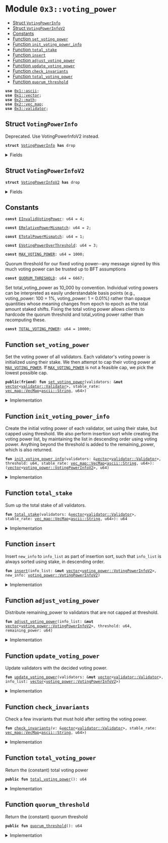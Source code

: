 
<a name="0x3_voting_power"></a>

# Module `0x3::voting_power`



-  [Struct `VotingPowerInfo`](#0x3_voting_power_VotingPowerInfo)
-  [Struct `VotingPowerInfoV2`](#0x3_voting_power_VotingPowerInfoV2)
-  [Constants](#@Constants_0)
-  [Function `set_voting_power`](#0x3_voting_power_set_voting_power)
-  [Function `init_voting_power_info`](#0x3_voting_power_init_voting_power_info)
-  [Function `total_stake`](#0x3_voting_power_total_stake)
-  [Function `insert`](#0x3_voting_power_insert)
-  [Function `adjust_voting_power`](#0x3_voting_power_adjust_voting_power)
-  [Function `update_voting_power`](#0x3_voting_power_update_voting_power)
-  [Function `check_invariants`](#0x3_voting_power_check_invariants)
-  [Function `total_voting_power`](#0x3_voting_power_total_voting_power)
-  [Function `quorum_threshold`](#0x3_voting_power_quorum_threshold)


<pre><code><b>use</b> <a href="">0x1::ascii</a>;
<b>use</b> <a href="">0x1::vector</a>;
<b>use</b> <a href="../../../.././build/Sui/docs/math.md#0x2_math">0x2::math</a>;
<b>use</b> <a href="../../../.././build/Sui/docs/vec_map.md#0x2_vec_map">0x2::vec_map</a>;
<b>use</b> <a href="validator.md#0x3_validator">0x3::validator</a>;
</code></pre>



<a name="0x3_voting_power_VotingPowerInfo"></a>

## Struct `VotingPowerInfo`

Deprecated. Use VotingPowerInfoV2 instead.


<pre><code><b>struct</b> <a href="voting_power.md#0x3_voting_power_VotingPowerInfo">VotingPowerInfo</a> <b>has</b> drop
</code></pre>



<details>
<summary>Fields</summary>


<dl>
<dt>
<code>validator_index: u64</code>
</dt>
<dd>

</dd>
<dt>
<code><a href="voting_power.md#0x3_voting_power">voting_power</a>: u64</code>
</dt>
<dd>

</dd>
</dl>


</details>

<a name="0x3_voting_power_VotingPowerInfoV2"></a>

## Struct `VotingPowerInfoV2`



<pre><code><b>struct</b> <a href="voting_power.md#0x3_voting_power_VotingPowerInfoV2">VotingPowerInfoV2</a> <b>has</b> drop
</code></pre>



<details>
<summary>Fields</summary>


<dl>
<dt>
<code>validator_index: u64</code>
</dt>
<dd>

</dd>
<dt>
<code><a href="voting_power.md#0x3_voting_power">voting_power</a>: u64</code>
</dt>
<dd>

</dd>
<dt>
<code>stake: u64</code>
</dt>
<dd>

</dd>
</dl>


</details>

<a name="@Constants_0"></a>

## Constants


<a name="0x3_voting_power_EInvalidVotingPower"></a>



<pre><code><b>const</b> <a href="voting_power.md#0x3_voting_power_EInvalidVotingPower">EInvalidVotingPower</a>: u64 = 4;
</code></pre>



<a name="0x3_voting_power_ERelativePowerMismatch"></a>



<pre><code><b>const</b> <a href="voting_power.md#0x3_voting_power_ERelativePowerMismatch">ERelativePowerMismatch</a>: u64 = 2;
</code></pre>



<a name="0x3_voting_power_ETotalPowerMismatch"></a>



<pre><code><b>const</b> <a href="voting_power.md#0x3_voting_power_ETotalPowerMismatch">ETotalPowerMismatch</a>: u64 = 1;
</code></pre>



<a name="0x3_voting_power_EVotingPowerOverThreshold"></a>



<pre><code><b>const</b> <a href="voting_power.md#0x3_voting_power_EVotingPowerOverThreshold">EVotingPowerOverThreshold</a>: u64 = 3;
</code></pre>



<a name="0x3_voting_power_MAX_VOTING_POWER"></a>



<pre><code><b>const</b> <a href="voting_power.md#0x3_voting_power_MAX_VOTING_POWER">MAX_VOTING_POWER</a>: u64 = 1000;
</code></pre>



<a name="0x3_voting_power_QUORUM_THRESHOLD"></a>

Quorum threshold for our fixed voting power--any message signed by this much voting power can be trusted
up to BFT assumptions


<pre><code><b>const</b> <a href="voting_power.md#0x3_voting_power_QUORUM_THRESHOLD">QUORUM_THRESHOLD</a>: u64 = 6667;
</code></pre>



<a name="0x3_voting_power_TOTAL_VOTING_POWER"></a>

Set total_voting_power as 10_000 by convention. Individual voting powers can be interpreted
as easily understandable basis points (e.g., voting_power: 100 = 1%, voting_power: 1 = 0.01%) rather than
opaque quantities whose meaning changes from epoch to epoch as the total amount staked shifts.
Fixing the total voting power allows clients to hardcode the quorum threshold and total_voting power rather
than recomputing these.


<pre><code><b>const</b> <a href="voting_power.md#0x3_voting_power_TOTAL_VOTING_POWER">TOTAL_VOTING_POWER</a>: u64 = 10000;
</code></pre>



<a name="0x3_voting_power_set_voting_power"></a>

## Function `set_voting_power`

Set the voting power of all validators.
Each validator's voting power is initialized using their stake. We then attempt to cap their voting power
at <code><a href="voting_power.md#0x3_voting_power_MAX_VOTING_POWER">MAX_VOTING_POWER</a></code>. If <code><a href="voting_power.md#0x3_voting_power_MAX_VOTING_POWER">MAX_VOTING_POWER</a></code> is not a feasible cap, we pick the lowest possible cap.


<pre><code><b>public</b>(<b>friend</b>) <b>fun</b> <a href="voting_power.md#0x3_voting_power_set_voting_power">set_voting_power</a>(validators: &<b>mut</b> <a href="">vector</a>&lt;<a href="validator.md#0x3_validator_Validator">validator::Validator</a>&gt;, stable_rate: <a href="../../../.././build/Sui/docs/vec_map.md#0x2_vec_map_VecMap">vec_map::VecMap</a>&lt;<a href="_String">ascii::String</a>, u64&gt;)
</code></pre>



<details>
<summary>Implementation</summary>


<pre><code><b>public</b>(<b>friend</b>) <b>fun</b> <a href="voting_power.md#0x3_voting_power_set_voting_power">set_voting_power</a>(
    validators: &<b>mut</b> <a href="">vector</a>&lt;Validator&gt;,
    stable_rate: VecMap&lt;<a href="_String">ascii::String</a>, u64&gt;) {
    // If threshold_pct is too small, it's possible that even when all validators reach the threshold we still don't
    // have 100%. So we bound the threshold_pct <b>to</b> be always enough <b>to</b> find a solution.
    <b>let</b> threshold = <a href="../../../.././build/Sui/docs/math.md#0x2_math_min">math::min</a>(
        <a href="voting_power.md#0x3_voting_power_TOTAL_VOTING_POWER">TOTAL_VOTING_POWER</a>,
        <a href="../../../.././build/Sui/docs/math.md#0x2_math_max">math::max</a>(<a href="voting_power.md#0x3_voting_power_MAX_VOTING_POWER">MAX_VOTING_POWER</a>, divide_and_round_up(<a href="voting_power.md#0x3_voting_power_TOTAL_VOTING_POWER">TOTAL_VOTING_POWER</a>, <a href="_length">vector::length</a>(validators))),
    );
    <b>let</b> (info_list, remaining_power) =
        <a href="voting_power.md#0x3_voting_power_init_voting_power_info">init_voting_power_info</a>(validators, threshold, stable_rate);
    <a href="voting_power.md#0x3_voting_power_adjust_voting_power">adjust_voting_power</a>(&<b>mut</b> info_list, threshold, remaining_power);
    <a href="voting_power.md#0x3_voting_power_update_voting_power">update_voting_power</a>(validators, info_list);
    <a href="voting_power.md#0x3_voting_power_check_invariants">check_invariants</a>(validators, stable_rate);
}
</code></pre>



</details>

<a name="0x3_voting_power_init_voting_power_info"></a>

## Function `init_voting_power_info`

Create the initial voting power of each validator, set using their stake, but capped using threshold.
We also perform insertion sort while creating the voting power list, by maintaining the list in
descending order using voting power.
Anything beyond the threshold is added to the remaining_power, which is also returned.


<pre><code><b>fun</b> <a href="voting_power.md#0x3_voting_power_init_voting_power_info">init_voting_power_info</a>(validators: &<a href="">vector</a>&lt;<a href="validator.md#0x3_validator_Validator">validator::Validator</a>&gt;, threshold: u64, stable_rate: <a href="../../../.././build/Sui/docs/vec_map.md#0x2_vec_map_VecMap">vec_map::VecMap</a>&lt;<a href="_String">ascii::String</a>, u64&gt;): (<a href="">vector</a>&lt;<a href="voting_power.md#0x3_voting_power_VotingPowerInfoV2">voting_power::VotingPowerInfoV2</a>&gt;, u64)
</code></pre>



<details>
<summary>Implementation</summary>


<pre><code><b>fun</b> <a href="voting_power.md#0x3_voting_power_init_voting_power_info">init_voting_power_info</a>(
    validators: &<a href="">vector</a>&lt;Validator&gt;,
    threshold: u64,
    stable_rate: VecMap&lt;<a href="_String">ascii::String</a>, u64&gt;,
): (<a href="">vector</a>&lt;<a href="voting_power.md#0x3_voting_power_VotingPowerInfoV2">VotingPowerInfoV2</a>&gt;, u64) {
    <b>let</b> total_stake = <a href="voting_power.md#0x3_voting_power_total_stake">total_stake</a>(validators, stable_rate);
    <b>let</b> i = 0;
    <b>let</b> len = <a href="_length">vector::length</a>(validators);
    <b>let</b> total_power = 0;
    <b>let</b> result = <a href="">vector</a>[];
    <b>while</b> (i &lt; len) {
        <b>let</b> <a href="validator.md#0x3_validator">validator</a> = <a href="_borrow">vector::borrow</a>(validators, i);
        <b>let</b> stake = <a href="validator.md#0x3_validator_total_stake_with_all_stable">validator::total_stake_with_all_stable</a>(<a href="validator.md#0x3_validator">validator</a>, stable_rate);
        <b>let</b> adjusted_stake = (stake <b>as</b> u128) * (<a href="voting_power.md#0x3_voting_power_TOTAL_VOTING_POWER">TOTAL_VOTING_POWER</a> <b>as</b> u128) / (total_stake <b>as</b> u128);
        <b>let</b> <a href="voting_power.md#0x3_voting_power">voting_power</a> = <a href="../../../.././build/Sui/docs/math.md#0x2_math_min">math::min</a>((adjusted_stake <b>as</b> u64), threshold);
        <b>let</b> info = <a href="voting_power.md#0x3_voting_power_VotingPowerInfoV2">VotingPowerInfoV2</a> {
            validator_index: i,
            <a href="voting_power.md#0x3_voting_power">voting_power</a>,
            stake,
        };
        <a href="voting_power.md#0x3_voting_power_insert">insert</a>(&<b>mut</b> result, info);
        total_power = total_power + <a href="voting_power.md#0x3_voting_power">voting_power</a>;
        i = i + 1;
    };
    (result, <a href="voting_power.md#0x3_voting_power_TOTAL_VOTING_POWER">TOTAL_VOTING_POWER</a> - total_power)
}
</code></pre>



</details>

<a name="0x3_voting_power_total_stake"></a>

## Function `total_stake`

Sum up the total stake of all validators.


<pre><code><b>fun</b> <a href="voting_power.md#0x3_voting_power_total_stake">total_stake</a>(validators: &<a href="">vector</a>&lt;<a href="validator.md#0x3_validator_Validator">validator::Validator</a>&gt;, stable_rate: <a href="../../../.././build/Sui/docs/vec_map.md#0x2_vec_map_VecMap">vec_map::VecMap</a>&lt;<a href="_String">ascii::String</a>, u64&gt;): u64
</code></pre>



<details>
<summary>Implementation</summary>


<pre><code><b>fun</b> <a href="voting_power.md#0x3_voting_power_total_stake">total_stake</a>(validators: &<a href="">vector</a>&lt;Validator&gt;, stable_rate: VecMap&lt;<a href="_String">ascii::String</a>, u64&gt;): u64 {
    <b>let</b> i = 0;
    <b>let</b> len = <a href="_length">vector::length</a>(validators);
    <b>let</b> total_stake =0 ;
    <b>while</b> (i &lt; len) {
        total_stake = total_stake +
            <a href="validator.md#0x3_validator_total_stake_with_all_stable">validator::total_stake_with_all_stable</a>(<a href="_borrow">vector::borrow</a>(validators, i), stable_rate);
        i = i + 1;
    };
    total_stake
}
</code></pre>



</details>

<a name="0x3_voting_power_insert"></a>

## Function `insert`

Insert <code>new_info</code> to <code>info_list</code> as part of insertion sort, such that <code>info_list</code> is always sorted
using stake, in descending order.


<pre><code><b>fun</b> <a href="voting_power.md#0x3_voting_power_insert">insert</a>(info_list: &<b>mut</b> <a href="">vector</a>&lt;<a href="voting_power.md#0x3_voting_power_VotingPowerInfoV2">voting_power::VotingPowerInfoV2</a>&gt;, new_info: <a href="voting_power.md#0x3_voting_power_VotingPowerInfoV2">voting_power::VotingPowerInfoV2</a>)
</code></pre>



<details>
<summary>Implementation</summary>


<pre><code><b>fun</b> <a href="voting_power.md#0x3_voting_power_insert">insert</a>(info_list: &<b>mut</b> <a href="">vector</a>&lt;<a href="voting_power.md#0x3_voting_power_VotingPowerInfoV2">VotingPowerInfoV2</a>&gt;, new_info: <a href="voting_power.md#0x3_voting_power_VotingPowerInfoV2">VotingPowerInfoV2</a>) {
    <b>let</b> i = 0;
    <b>let</b> len = <a href="_length">vector::length</a>(info_list);
    <b>while</b> (i &lt; len && <a href="_borrow">vector::borrow</a>(info_list, i).stake &gt; new_info.stake) {
        i = i + 1;
    };
    <a href="_insert">vector::insert</a>(info_list, new_info, i);
}
</code></pre>



</details>

<a name="0x3_voting_power_adjust_voting_power"></a>

## Function `adjust_voting_power`

Distribute remaining_power to validators that are not capped at threshold.


<pre><code><b>fun</b> <a href="voting_power.md#0x3_voting_power_adjust_voting_power">adjust_voting_power</a>(info_list: &<b>mut</b> <a href="">vector</a>&lt;<a href="voting_power.md#0x3_voting_power_VotingPowerInfoV2">voting_power::VotingPowerInfoV2</a>&gt;, threshold: u64, remaining_power: u64)
</code></pre>



<details>
<summary>Implementation</summary>


<pre><code><b>fun</b> <a href="voting_power.md#0x3_voting_power_adjust_voting_power">adjust_voting_power</a>(info_list: &<b>mut</b> <a href="">vector</a>&lt;<a href="voting_power.md#0x3_voting_power_VotingPowerInfoV2">VotingPowerInfoV2</a>&gt;, threshold: u64, remaining_power: u64) {
    <b>let</b> i = 0;
    <b>let</b> len = <a href="_length">vector::length</a>(info_list);
    <b>while</b> (i &lt; len && remaining_power &gt; 0) {
        <b>let</b> v = <a href="_borrow_mut">vector::borrow_mut</a>(info_list, i);
        // planned is the amount of extra power we want <b>to</b> distribute <b>to</b> this <a href="validator.md#0x3_validator">validator</a>.
        <b>let</b> planned = divide_and_round_up(remaining_power, len - i);
        // target is the targeting power this <a href="validator.md#0x3_validator">validator</a> will reach, capped by threshold.
        <b>let</b> target = <a href="../../../.././build/Sui/docs/math.md#0x2_math_min">math::min</a>(threshold, v.<a href="voting_power.md#0x3_voting_power">voting_power</a> + planned);
        // actual is the actual amount of power we will be distributing <b>to</b> this <a href="validator.md#0x3_validator">validator</a>.
        <b>let</b> actual = <a href="../../../.././build/Sui/docs/math.md#0x2_math_min">math::min</a>(remaining_power, target - v.<a href="voting_power.md#0x3_voting_power">voting_power</a>);
        v.<a href="voting_power.md#0x3_voting_power">voting_power</a> = v.<a href="voting_power.md#0x3_voting_power">voting_power</a> + actual;
        <b>assert</b>!(v.<a href="voting_power.md#0x3_voting_power">voting_power</a> &lt;= threshold, <a href="voting_power.md#0x3_voting_power_EVotingPowerOverThreshold">EVotingPowerOverThreshold</a>);
        remaining_power = remaining_power - actual;
        i = i + 1;
    };
    <b>assert</b>!(remaining_power == 0, <a href="voting_power.md#0x3_voting_power_ETotalPowerMismatch">ETotalPowerMismatch</a>);
}
</code></pre>



</details>

<a name="0x3_voting_power_update_voting_power"></a>

## Function `update_voting_power`

Update validators with the decided voting power.


<pre><code><b>fun</b> <a href="voting_power.md#0x3_voting_power_update_voting_power">update_voting_power</a>(validators: &<b>mut</b> <a href="">vector</a>&lt;<a href="validator.md#0x3_validator_Validator">validator::Validator</a>&gt;, info_list: <a href="">vector</a>&lt;<a href="voting_power.md#0x3_voting_power_VotingPowerInfoV2">voting_power::VotingPowerInfoV2</a>&gt;)
</code></pre>



<details>
<summary>Implementation</summary>


<pre><code><b>fun</b> <a href="voting_power.md#0x3_voting_power_update_voting_power">update_voting_power</a>(validators: &<b>mut</b> <a href="">vector</a>&lt;Validator&gt;, info_list: <a href="">vector</a>&lt;<a href="voting_power.md#0x3_voting_power_VotingPowerInfoV2">VotingPowerInfoV2</a>&gt;) {
    <b>while</b> (!<a href="_is_empty">vector::is_empty</a>(&info_list)) {
        <b>let</b> <a href="voting_power.md#0x3_voting_power_VotingPowerInfoV2">VotingPowerInfoV2</a> {
            validator_index,
            <a href="voting_power.md#0x3_voting_power">voting_power</a>,
            stake: _,
        } = <a href="_pop_back">vector::pop_back</a>(&<b>mut</b> info_list);
        <b>let</b> v = <a href="_borrow_mut">vector::borrow_mut</a>(validators, validator_index);
        <a href="validator.md#0x3_validator_set_voting_power">validator::set_voting_power</a>(v, <a href="voting_power.md#0x3_voting_power">voting_power</a>);
    };
    <a href="_destroy_empty">vector::destroy_empty</a>(info_list);
}
</code></pre>



</details>

<a name="0x3_voting_power_check_invariants"></a>

## Function `check_invariants`

Check a few invariants that must hold after setting the voting power.


<pre><code><b>fun</b> <a href="voting_power.md#0x3_voting_power_check_invariants">check_invariants</a>(v: &<a href="">vector</a>&lt;<a href="validator.md#0x3_validator_Validator">validator::Validator</a>&gt;, stable_rate: <a href="../../../.././build/Sui/docs/vec_map.md#0x2_vec_map_VecMap">vec_map::VecMap</a>&lt;<a href="_String">ascii::String</a>, u64&gt;)
</code></pre>



<details>
<summary>Implementation</summary>


<pre><code><b>fun</b> <a href="voting_power.md#0x3_voting_power_check_invariants">check_invariants</a>(v: &<a href="">vector</a>&lt;Validator&gt;, stable_rate: VecMap&lt;<a href="_String">ascii::String</a>, u64&gt;) {
    // First check that the total voting power must be <a href="voting_power.md#0x3_voting_power_TOTAL_VOTING_POWER">TOTAL_VOTING_POWER</a>.
    <b>let</b> i = 0;
    <b>let</b> len = <a href="_length">vector::length</a>(v);
    <b>let</b> total = 0;
    <b>while</b> (i &lt; len) {
        <b>let</b> <a href="voting_power.md#0x3_voting_power">voting_power</a> = <a href="validator.md#0x3_validator_voting_power">validator::voting_power</a>(<a href="_borrow">vector::borrow</a>(v, i));
        <b>assert</b>!(<a href="voting_power.md#0x3_voting_power">voting_power</a> &gt; 0, <a href="voting_power.md#0x3_voting_power_EInvalidVotingPower">EInvalidVotingPower</a>);
        total = total + <a href="voting_power.md#0x3_voting_power">voting_power</a>;
        i = i + 1;
    };
    <b>assert</b>!(total == <a href="voting_power.md#0x3_voting_power_TOTAL_VOTING_POWER">TOTAL_VOTING_POWER</a>, <a href="voting_power.md#0x3_voting_power_ETotalPowerMismatch">ETotalPowerMismatch</a>);

    // Second check that <b>if</b> <a href="validator.md#0x3_validator">validator</a> A's stake is larger than B's stake, A's voting power must be no less
    // than B's voting power; similarly, <b>if</b> A's stake is less than B's stake, A's voting power must be no larger
    // than B's voting power.
    <b>let</b> a = 0;
    <b>while</b> (a &lt; len) {
        <b>let</b> b = a + 1;
        <b>while</b> (b &lt; len) {
            <b>let</b> validator_a = <a href="_borrow">vector::borrow</a>(v, a);
            <b>let</b> validator_b = <a href="_borrow">vector::borrow</a>(v, b);
            <b>let</b> stake_a = <a href="validator.md#0x3_validator_total_stake_with_all_stable">validator::total_stake_with_all_stable</a>(validator_a, stable_rate);
            <b>let</b> stake_b = <a href="validator.md#0x3_validator_total_stake_with_all_stable">validator::total_stake_with_all_stable</a>(validator_b, stable_rate);
            <b>let</b> power_a = <a href="validator.md#0x3_validator_voting_power">validator::voting_power</a>(validator_a);
            <b>let</b> power_b = <a href="validator.md#0x3_validator_voting_power">validator::voting_power</a>(validator_b);
            <b>if</b> (stake_a &gt; stake_b) {
                <b>assert</b>!(power_a &gt;= power_b, <a href="voting_power.md#0x3_voting_power_ERelativePowerMismatch">ERelativePowerMismatch</a>);
            };
            <b>if</b> (stake_a &lt; stake_b) {
                <b>assert</b>!(power_a &lt;= power_b, <a href="voting_power.md#0x3_voting_power_ERelativePowerMismatch">ERelativePowerMismatch</a>);
            };
            b = b + 1;
        };
        a = a + 1;
    }
}
</code></pre>



</details>

<a name="0x3_voting_power_total_voting_power"></a>

## Function `total_voting_power`

Return the (constant) total voting power


<pre><code><b>public</b> <b>fun</b> <a href="voting_power.md#0x3_voting_power_total_voting_power">total_voting_power</a>(): u64
</code></pre>



<details>
<summary>Implementation</summary>


<pre><code><b>public</b> <b>fun</b> <a href="voting_power.md#0x3_voting_power_total_voting_power">total_voting_power</a>(): u64 {
    <a href="voting_power.md#0x3_voting_power_TOTAL_VOTING_POWER">TOTAL_VOTING_POWER</a>
}
</code></pre>



</details>

<a name="0x3_voting_power_quorum_threshold"></a>

## Function `quorum_threshold`

Return the (constant) quorum threshold


<pre><code><b>public</b> <b>fun</b> <a href="voting_power.md#0x3_voting_power_quorum_threshold">quorum_threshold</a>(): u64
</code></pre>



<details>
<summary>Implementation</summary>


<pre><code><b>public</b> <b>fun</b> <a href="voting_power.md#0x3_voting_power_quorum_threshold">quorum_threshold</a>(): u64 {
    <a href="voting_power.md#0x3_voting_power_QUORUM_THRESHOLD">QUORUM_THRESHOLD</a>
}
</code></pre>



</details>
